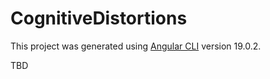 # CognitiveDistortions

This project was generated using [Angular CLI](https://github.com/angular/angular-cli) version 19.0.2.

TBD